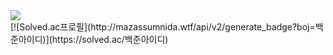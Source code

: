 <img src="http://mazandi.herokuapp.com/api?handle=yhm75&theme=warm"/>
<br/>
 [![Solved.ac프로필](http://mazassumnida.wtf/api/v2/generate_badge?boj=백준아이디)](https://solved.ac/백준아이디)
